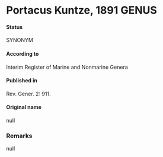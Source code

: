 # Portacus Kuntze, 1891 GENUS

#### Status
SYNONYM

#### According to
Interim Register of Marine and Nonmarine Genera

#### Published in
Rev. Gener. 2: 911.

#### Original name
null

### Remarks
null